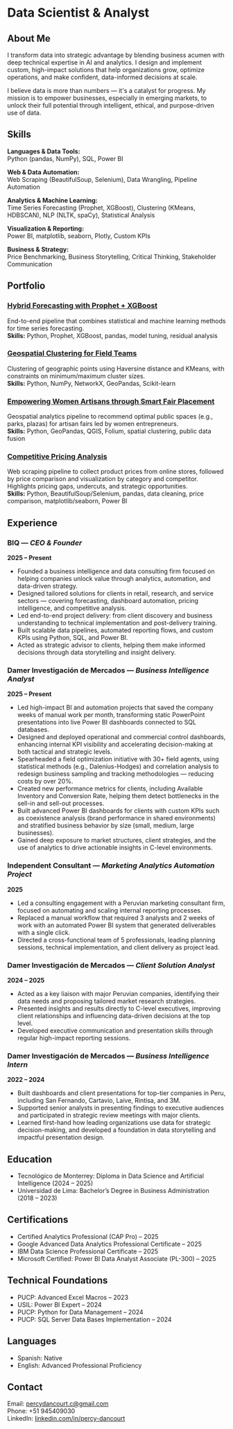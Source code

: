 # Data Scientist & Analyst

## About Me  
I transform data into strategic advantage by blending business acumen with deep technical expertise in AI and analytics. I design and implement custom, high-impact solutions that help organizations grow, optimize operations, and make confident, data-informed decisions at scale.

I believe data is more than numbers — it's a catalyst for progress. My mission is to empower businesses, especially in emerging markets, to unlock their full potential through intelligent, ethical, and purpose-driven use of data.

## Skills

**Languages & Data Tools:**  
Python (pandas, NumPy), SQL, Power BI

**Web & Data Automation:**  
Web Scraping (BeautifulSoup, Selenium), Data Wrangling, Pipeline Automation

**Analytics & Machine Learning:**  
Time Series Forecasting (Prophet, XGBoost), Clustering (KMeans, HDBSCAN), NLP (NLTK, spaCy), Statistical Analysis

**Visualization & Reporting:**  
Power BI, matplotlib, seaborn, Plotly, Custom KPIs

**Business & Strategy:**  
Price Benchmarking, Business Storytelling, Critical Thinking, Stakeholder Communication

## Portfolio

### [Hybrid Forecasting with Prophet + XGBoost](#)  
End-to-end pipeline that combines statistical and machine learning methods for time series forecasting.  
**Skills:** Python, Prophet, XGBoost, pandas, model tuning, residual analysis

### [Geospatial Clustering for Field Teams](#)  
Clustering of geographic points using Haversine distance and KMeans, with constraints on minimum/maximum cluster sizes.  
**Skills:** Python, NumPy, NetworkX, GeoPandas, Scikit-learn

### [Empowering Women Artisans through Smart Fair Placement](#)  
Geospatial analytics pipeline to recommend optimal public spaces (e.g., parks, plazas) for artisan fairs led by women entrepreneurs.  
**Skills:** Python, GeoPandas, QGIS, Folium, spatial clustering, public data fusion

### [Competitive Pricing Analysis](#)  
Web scraping pipeline to collect product prices from online stores, followed by price comparison and visualization by category and competitor. Highlights pricing gaps, undercuts, and strategic opportunities.  
**Skills:** Python, BeautifulSoup/Selenium, pandas, data cleaning, price comparison, matplotlib/seaborn, Power BI

## Experience

### BIQ — *CEO & Founder*  
**2025 – Present**  
- Founded a business intelligence and data consulting firm focused on helping companies unlock value through analytics, automation, and data-driven strategy.  
- Designed tailored solutions for clients in retail, research, and service sectors — covering forecasting, dashboard automation, pricing intelligence, and competitive analysis.  
- Led end-to-end project delivery: from client discovery and business understanding to technical implementation and post-delivery training.  
- Built scalable data pipelines, automated reporting flows, and custom KPIs using Python, SQL, and Power BI.  
- Acted as strategic advisor to clients, helping them make informed decisions through data storytelling and insight delivery.

### Damer Investigación de Mercados — *Business Intelligence Analyst*  
**2025 – Present**  
- Led high-impact BI and automation projects that saved the company weeks of manual work per month, transforming static PowerPoint presentations into live Power BI dashboards connected to SQL databases.  
- Designed and deployed operational and commercial control dashboards, enhancing internal KPI visibility and accelerating decision-making at both tactical and strategic levels.  
- Spearheaded a field optimization initiative with 30+ field agents, using statistical methods (e.g., Dalenius-Hodges) and correlation analysis to redesign business sampling and tracking methodologies — reducing costs by over 20%.  
- Created new performance metrics for clients, including Available Inventory and Conversion Rate, helping them detect bottlenecks in the sell-in and sell-out processes.  
- Built advanced Power BI dashboards for clients with custom KPIs such as coexistence analysis (brand performance in shared environments) and stratified business behavior by size (small, medium, large businesses).  
- Gained deep exposure to market structures, client strategies, and the use of analytics to drive actionable insights in C-level environments.

### Independent Consultant — *Marketing Analytics Automation Project*  
**2025**  
- Led a consulting engagement with a Peruvian marketing consultant firm, focused on automating and scaling internal reporting processes.  
- Replaced a manual workflow that required 3 analysts and 2 weeks of work with an automated Power BI system that generated deliverables with a single click.  
- Directed a cross-functional team of 5 professionals, leading planning sessions, technical implementation, and client delivery as project lead.

### Damer Investigación de Mercados — *Client Solution Analyst*  
**2024 – 2025**  
- Acted as a key liaison with major Peruvian companies, identifying their data needs and proposing tailored market research strategies.  
- Presented insights and results directly to C-level executives, improving client relationships and influencing data-driven decisions at the top level.  
- Developed executive communication and presentation skills through regular high-impact reporting sessions.

### Damer Investigación de Mercados — *Business Intelligence Intern*  
**2022 – 2024**  
- Built dashboards and client presentations for top-tier companies in Peru, including San Fernando, Cartavio, Laive, Rintisa, and 3M.  
- Supported senior analysts in presenting findings to executive audiences and participated in strategic review meetings with major clients.  
- Learned first-hand how leading organizations use data for strategic decision-making, and developed a foundation in data storytelling and impactful presentation design.

## Education

- Tecnológico de Monterrey: Diploma in Data Science and Artificial Intelligence (2024 – 2025)  
- Universidad de Lima: Bachelor’s Degree in Business Administration (2018 – 2023)

## Certifications

- Certified Analytics Professional (CAP Pro) – 2025  
- Google Advanced Data Analytics Professional Certificate – 2025  
- IBM Data Science Professional Certificate – 2025  
- Microsoft Certified: Power BI Data Analyst Associate (PL-300) – 2025

## Technical Foundations

- PUCP: Advanced Excel Macros – 2023  
- USIL: Power BI Expert – 2024  
- PUCP: Python for Data Management – 2024  
- PUCP: SQL Server Data Bases Implementation – 2024

## Languages
- Spanish: Native  
- English: Advanced Professional Proficiency

## Contact
Email: [percydancourt.c@gmail.com](mailto:percydancourt.c@gmail.com)  
Phone: +51 945409030  
LinkedIn: [linkedin.com/in/percy-dancourt](https://www.linkedin.com/in/percy-dancourt-336b5b17a)
